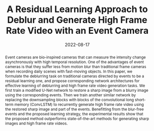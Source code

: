 ---
title: 'A Residual Learning Approach to Deblur and Generate High Frame Rate Video with an Event Camera'

# Authors
# If you created a profile for a user (e.g. the default `admin` user), write the username (folder name) here
# and it will be replaced with their full name and linked to their profile.
authors:
  - Haoyu Chen
  - admin
  - Boxin Shi
  - Yizhou Wang
  - and Tiejun Huang

# Author notes (optional)
author_notes:
  - 'Equal contribution'
  - 'Equal contribution'

date: '2022-08-17'
doi: ''

# Schedule page publish date (NOT publication's date).
publishDate: '2022-08-17'

# Publication type.
# Legend: 0 = Uncategorized; 1 = Conference paper; 2 = Journal article;
# 3 = Preprint / Working Paper; 4 = Report; 5 = Book; 6 = Book section;
# 7 = Thesis; 8 = Patent
publication_types: ['2']

# Publication name and optional abbreviated publication name.
publication: IEEE Transactions on Multimedia (Early Access)
publication_short: In TMM 2022 (Early Access)

abstract: Event cameras are bio-inspired cameras that can measure the intensity change asynchronously with high temporal resolution. One of the advantages of event cameras is that they suffer less from motion blur than traditional frame cameras when recording daily scenes with fast-moving objects. In this paper, we formulate the deblurring task on traditional cameras directed by events to be a residual learning one, and propose corresponding network architectures for effective learning of deblurring and high frame rate video generation tasks. We first train a modified U-Net network to restore a sharp image from a blurry image using the corresponding events. Then we train another similar network by replacing the downsampling blocks with blocks of the convolutional long short-term memory (ConvLSTM) to recurrently generate high frame rate video using the restored sharp image and part of the events. Benefitting from the blur-free events and the proposed learning strategy, the experimental results show that the proposed method outperforms state-of-the-art methods for generating sharp images and high frame rate videos.

# Summary. An optional shortened abstract.
#summary: Lorem ipsum dolor sit amet, consectetur adipiscing elit. Duis posuere tellus ac convallis placerat. Proin tincidunt magna sed ex sollicitudin condimentum.

tags: []

# Display this page in the Featured widget?
featured: true

# Custom links (uncomment lines below)
# links:
# - name: Custom Link
#   url: http://example.org

links: 
url_pdf: 'https://ci.idm.pku.edu.cn/Chen_TMM22.pdf'
url_code: ''
url_dataset: ''
url_poster: ''
url_project: ''
url_slides: ''
url_source: ''
url_video: ''

#SUPP: https://papers.nips.cc/paper/2021/file/5fd0b37cd7dbbb00f97ba6ce92bf5add-Supplemental.pdf

#CODE: https://github.com/fourson/Learning-to-dehaze-with-polarization

# Featured image
# To use, add an image named `featured.jpg/png` to your page's folder.
image:
  caption: ''
  focal_point: ''
  preview_only: true

# Associated Projects (optional).
#   Associate this publication with one or more of your projects.
#   Simply enter your project's folder or file name without extension.
#   E.g. `internal-project` references `content/project/internal-project/index.md`.
#   Otherwise, set `projects: []`.
#projects:
#  - example

# Slides (optional).
#   Associate this publication with Markdown slides.
#   Simply enter your slide deck's filename without extension.
#   E.g. `slides: "example"` references `content/slides/example/index.md`.
#   Otherwise, set `slides: ""`.
#slides: example


---